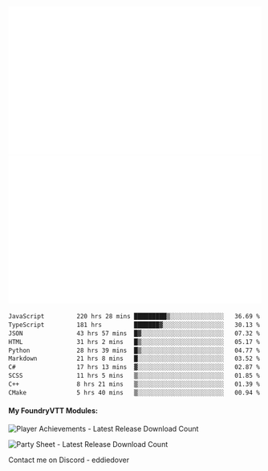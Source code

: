 
![](https://raw.githubusercontent.com/eddiedover/ghstats/master/generated/overview.svg)
![](https://raw.githubusercontent.com/eddiedover/ghstats/master/generated/languages.svg)

<!--START_SECTION:waka-->

```txt
JavaScript         220 hrs 28 mins █████████▒░░░░░░░░░░░░░░░   36.69 %
TypeScript         181 hrs         ███████▓░░░░░░░░░░░░░░░░░   30.13 %
JSON               43 hrs 57 mins  █▓░░░░░░░░░░░░░░░░░░░░░░░   07.32 %
HTML               31 hrs 2 mins   █▒░░░░░░░░░░░░░░░░░░░░░░░   05.17 %
Python             28 hrs 39 mins  █▒░░░░░░░░░░░░░░░░░░░░░░░   04.77 %
Markdown           21 hrs 8 mins   █░░░░░░░░░░░░░░░░░░░░░░░░   03.52 %
C#                 17 hrs 13 mins  ▓░░░░░░░░░░░░░░░░░░░░░░░░   02.87 %
SCSS               11 hrs 5 mins   ▒░░░░░░░░░░░░░░░░░░░░░░░░   01.85 %
C++                8 hrs 21 mins   ▒░░░░░░░░░░░░░░░░░░░░░░░░   01.39 %
CMake              5 hrs 40 mins   ▒░░░░░░░░░░░░░░░░░░░░░░░░   00.94 %
```

<!--END_SECTION:waka-->

#### My FoundryVTT Modules:

  ![Player Achievements - Latest Release Download Count](https://img.shields.io/badge/dynamic/json?label=Player%20Achievements%20-%20Downloads@latest&query=assets%5B1%5D.download_count&url=https%3A%2F%2Fapi.github.com%2Frepos%2FEddieDover%2Ffvtt-player-achievements%2Freleases%2Flatest)

  ![Party Sheet - Latest Release Download Count](https://img.shields.io/badge/dynamic/json?label=Party%20Sheet%20-%20Downloads@latest&query=assets%5B1%5D.download_count&url=https%3A%2F%2Fapi.github.com%2Frepos%2FEddieDover%2Ffvtt-party-sheet%2Freleases%2Flatest)

<a rel="me" href="https://techhub.social/@EddieDover"></a>

Contact me on Discord - eddiedover
